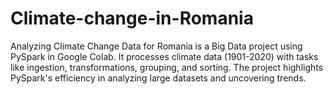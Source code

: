 # Climate-change-in-Romania
Analyzing Climate Change Data for Romania is a Big Data project using PySpark in Google Colab. It processes climate data (1901-2020) with tasks like ingestion, transformations, grouping, and sorting. The project highlights PySpark's efficiency in analyzing large datasets and uncovering trends. 
